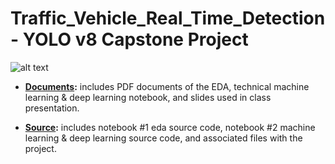 ﻿# Traffic_Vehicle_Real_Time_Detection - YOLO v8 Capstone Project

 ![alt text]([https://github.com/[chrisheimbuch]/[Traffic_Vehicle_Real_Time_Detection]/blob/[main]/image.jpg?raw=true](https://github.com/chrisheimbuch/Traffic_Vehicle_Real_Time_Detection/blob/main/source/images/yolov8.jpg))

- **[Documents](./documents):** includes PDF documents of the EDA, technical machine learning & deep learning notebook, and slides used in class presentation.

- **[Source](./source):** includes notebook #1 eda source code, notebook #2 machine learning & deep learning source code, and associated files with the project.

 
